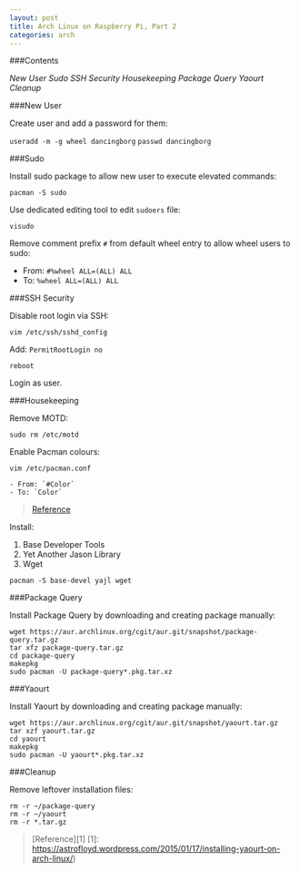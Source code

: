 ```yaml
---
layout: post
title: Arch Linux on Raspberry Pi, Part 2
categories: arch
---
```


###Contents

_New User_
_Sudo_
_SSH Security_
_Housekeeping_
_Package Query_
_Yaourt_
_Cleanup_

###New User

Create user and add a password for them:

  `useradd -m -g wheel dancingborg`
  `passwd dancingborg`

###Sudo

Install sudo package to allow new user to execute elevated commands:

  `pacman -S sudo`

Use dedicated editing tool to edit `sudoers` file:

  `visudo`

Remove comment prefix `#` from default wheel entry to allow wheel users to sudo:

  - From: `#%wheel ALL=(ALL) ALL`
  - To: `%wheel ALL=(ALL) ALL`

###SSH Security

Disable root login via SSH:

  `vim /etc/ssh/sshd_config`

  Add: `PermitRootLogin no`

  `reboot`

  Login as user.

###Housekeeping

Remove MOTD:

  `sudo rm /etc/motd`

Enable Pacman colours:

  `vim /etc/pacman.conf`

    - From: `#Color`
    - To: `Color`

>[Reference](https://wiki.archlinux.org/index.php/Color_Bash_Prompt)

Install:
1. Base Developer Tools
2. Yet Another Jason Library
3. Wget

  `pacman -S base-devel yajl wget`

###Package Query

Install Package Query by downloading and creating package manually:

    wget https://aur.archlinux.org/cgit/aur.git/snapshot/package-query.tar.gz
    tar xfz package-query.tar.gz
    cd package-query
    makepkg
    sudo pacman -U package-query*.pkg.tar.xz

###Yaourt

Install Yaourt by downloading and creating package manually:

    wget https://aur.archlinux.org/cgit/aur.git/snapshot/yaourt.tar.gz
    tar xzf yaourt.tar.gz
    cd yaourt
    makepkg
    sudo pacman -U yaourt*.pkg.tar.xz

###Cleanup

Remove leftover installation files:

    rm -r ~/package-query
    rm -r ~/yaourt
    rm -r *.tar.gz

>[Reference][1]
  [1]: https://astrofloyd.wordpress.com/2015/01/17/installing-yaourt-on-arch-linux/)
